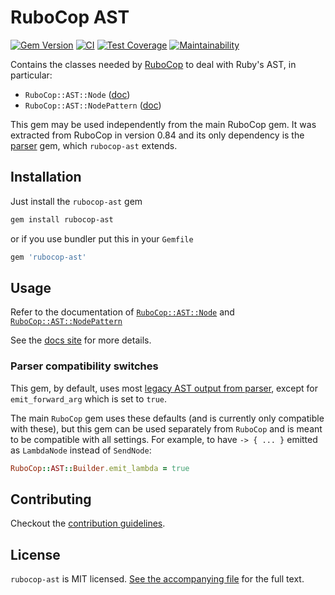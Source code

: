 # RuboCop AST

[![Gem Version](https://badge.fury.io/rb/rubocop-ast.svg)](https://badge.fury.io/rb/rubocop-ast)
[![CI](https://github.com/rubocop-hq/rubocop-ast/workflows/CI/badge.svg)](https://github.com/rubocop-hq/rubocop-ast/actions?query=workflow%3ACI)
[![Test Coverage](https://api.codeclimate.com/v1/badges/a29666e6373bc41bc0a9/test_coverage)](https://codeclimate.com/github/rubocop-hq/rubocop-ast/test_coverage)
[![Maintainability](https://api.codeclimate.com/v1/badges/a29666e6373bc41bc0a9/maintainability)](https://codeclimate.com/github/rubocop-hq/rubocop-ast/maintainability)

Contains the classes needed by [RuboCop](https://github.com/rubocop-hq/rubocop) to deal with Ruby's AST, in particular:

* `RuboCop::AST::Node` ([doc](docs/modules/ROOT/pages/node_types.adoc))
* `RuboCop::AST::NodePattern` ([doc](docs/modules/ROOT/pages/node_pattern.adoc))

This gem may be used independently from the main RuboCop gem. It was extracted from RuboCop in version 0.84 and its only
dependency is the [parser](https://github.com/whitequark/parser) gem, which `rubocop-ast` extends.

## Installation

Just install the `rubocop-ast` gem

```sh
gem install rubocop-ast
```

or if you use bundler put this in your `Gemfile`

```ruby
gem 'rubocop-ast'
```

## Usage

Refer to the documentation of [`RuboCop::AST::Node`](docs/modules/ROOT/pages/node_types.adoc) and [`RuboCop::AST::NodePattern`](docs/modules/ROOT/pages/node_pattern.adoc)

See the [docs site](https://docs.rubocop.org/rubocop-ast) for more details.

### Parser compatibility switches

This gem, by default, uses most [legacy AST output from parser](https://github.com/whitequark/parser/#usage), except for `emit_forward_arg` which is set to `true`.

The main `RuboCop` gem uses these defaults (and is currently only compatible with these), but this gem can be used separately from `RuboCop` and is meant to be compatible with all settings. For example, to have `-> { ... }` emitted
as `LambdaNode` instead of `SendNode`:

```ruby
RuboCop::AST::Builder.emit_lambda = true
```

## Contributing

Checkout the [contribution guidelines](CONTRIBUTING.md).

## License

`rubocop-ast` is MIT licensed. [See the accompanying file](LICENSE.txt) for
the full text.

